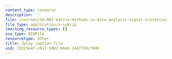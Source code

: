 ```yaml
---
content_type: resource
description: ''
file: /courses/18-065-matrix-methods-in-data-analysis-signal-processing-and-machine-learning-spring-2018/7d229e47c6175002b0e92487720cf046_t36jZG07MYc.srt
file_type: application/x-subrip
learning_resource_types: []
ocw_type: OCWFile
resourcetype: Other
title: 3play caption file
uid: 7d229e47-c617-5002-b0e9-2487720cf046
---
```

